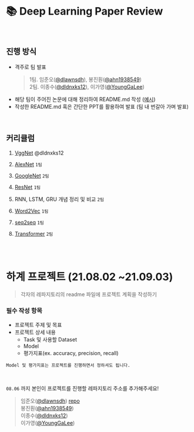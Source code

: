 # 📚 Deep Learning Paper Review

<br>

## 진행 방식

- 격주로 팀 발표
    > 1팀. 임준오([@dlawnsdh](https://github.com/dlawnsdh)), 봉진훤([@ahn1938549](https://github.com/ahn1938549)) <br>
    > 2팀. 이종수([@dldnxks12](https://github.com/dldnxks12)), 이가영([@YoungGaLee](https://github.com/YoungGaLee))
- 해당 팀이 주어진 논문에 대해 정리하여 README.md 작성 ([예시](https://github.com/Artinto/DL-Paper-Review/tree/main/ex.Transformer-XL))
- 작성한 README.md 혹은 간단한 PPT를 활용하여 발표 (팀 내 번갈아 가며 발표)


<BR>

## 커리큘럼

1. [VggNet](https://arxiv.org/abs/1409.1556) @dldnxks12
2. [AlexNet](https://papers.nips.cc/paper/2012/file/c399862d3b9d6b76c8436e924a68c45b-Paper.pdf)  `1팀`
3. [GoogleNet](https://arxiv.org/abs/1409.4842) `2팀`
4. [ResNet](https://arxiv.org/abs/1512.03385)  `1팀`

1. RNN, LSTM, GRU 개념 정리 및 비교 `2팀`
2. [Word2Vec](https://arxiv.org/pdf/1301.3781.pdf)  `1팀`
3. [seq2seq](https://arxiv.org/abs/1409.3215) `1팀`
4. [Transformer](https://arxiv.org/abs/1706.03762)  `2팀`

   
<BR><BR>
    
# 하계 프로젝트 (21.08.02 ~21.09.03)

> 각자의 레파지토리의 readme 파일에 프로젝트 계획을 작성하기
    
### 필수 작성 항목 
- 프로젝트 주제 및 목표
- 프로젝트 상세 내용
    - Task 및 사용할 Dataset
    - Model
    - 평가지표(ex. accuracy, precision, recall)
    
`Model 및 평가지표는 프로젝트를 진행하면서 정하셔도 됩니다.`
    
<br>

`08.06` 까지 본인이 프로젝트를 진행할 레파지토리 주소를 추가해주세요!
    
> 임준오([@dlawnsdh](https://github.com/dlawnsdh))  [repo]() <br>
> 봉진훤([@ahn1938549](https://github.com/ahn1938549))<br>
> 이종수([@dldnxks12](https://github.com/dldnxks12)) <br>
> 이가영([@YoungGaLee](https://github.com/YoungGaLee))
    
    
